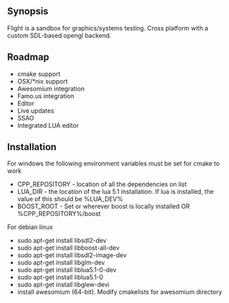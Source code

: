 ## Synopsis

Flight is a sandbox for graphics/systems testing. Cross platform with a custom SDL-based opengl backend. 

## Roadmap

+ cmake support
+ OSX/*nix support
+ Awesomium integration
+ Famo.us integration
+ Editor
+ Live updates
+ SSAO 
+ Integrated LUA editor


## Installation

For windows the following environment variables must be set for cmake to work

+ CPP_REPOSITORY - location of all the dependencies on list
+ LUA_DIR - the location of the lua 5.1 installation. If lua is installed, the value of this should be %LUA_DEV%
+ BOOST_ROOT - Set or wherever boost is locally installed OR %CPP_REPOSITORY%/boost

For debian linux

+ sudo apt-get install libsdl2-dev
+ sudo apt-get install libboost-all-dev
+ sudo apt-get install libsdl2-image-dev
+ sudo apt-get install libglm-dev
+ sudo apt-get install liblua5.1-0-dev
+ sudo apt-get install liblua5.1-0
+ sudo apt-get install libglew-devi
+ install awesomium (64-bit). Modify cmakelists for awesomium directory

